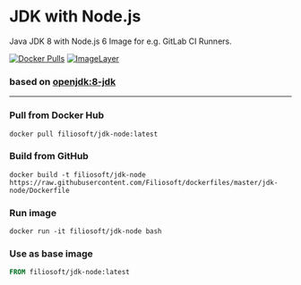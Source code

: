 # JDK with Node.js
Java JDK 8 with Node.js 6 Image for e.g. GitLab CI Runners.

[![Docker Pulls](https://img.shields.io/docker/pulls/filiosoft/jdk-node.svg?style=flat-square)](https://hub.docker.com/r/filiosoft/jdk-node/)
[![ImageLayer](https://badge.imagelayers.io/filiosoft/jdk-node:latest.svg)](https://imagelayers.io/?images=filiosoft/jdk-node:latest)

### based on [openjdk:8-jdk](https://hub.docker.com/_/openjdk/)
----
### Pull from Docker Hub
```
docker pull filiosoft/jdk-node:latest
```

### Build from GitHub
```
docker build -t filiosoft/jdk-node https://raw.githubusercontent.com/Filiosoft/dockerfiles/master/jdk-node/Dockerfile
```

### Run image
```
docker run -it filiosoft/jdk-node bash
```

### Use as base image
```Dockerfile
FROM filiosoft/jdk-node:latest
```